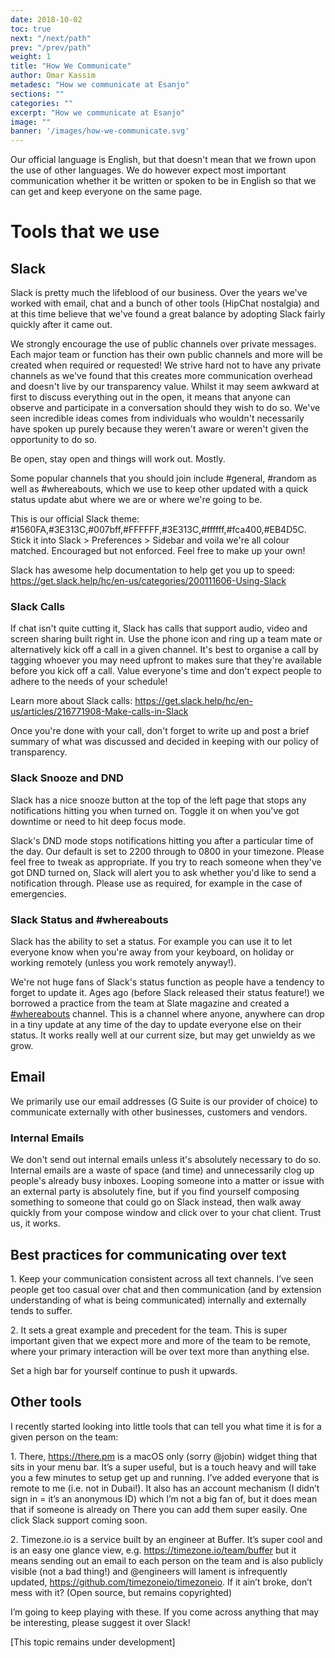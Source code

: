 ```yaml
---
date: 2018-10-02
toc: true
next: "/next/path"
prev: "/prev/path"
weight: 1
title: "How We Communicate"
author: Omar Kassim
metadesc: "How we communicate at Esanjo"
sections: ""
categories: ""
excerpt: "How we communicate at Esanjo"
image: ""
banner: '/images/how-we-communicate.svg'
---
```


Our official language is English, but that doesn't mean that we frown upon the use of other languages. We do however expect most important communication whether it be written or spoken to be in English so that we can get and keep everyone on the same page.

# Tools that we use

## Slack
Slack is pretty much the lifeblood of our business. Over the years we've worked with email, chat and a bunch of other tools (HipChat nostalgia) and at this time believe that we've found a great balance by adopting Slack fairly quickly after it came out.

We strongly encourage the use of public channels over private messages. Each major team or function has their own public channels and more will be created when required or requested! We strive hard not to have any private channels as we've found that this creates more communication overhead and doesn't live by our transparency value. Whilst it may seem awkward at first to discuss everything out in the open, it means that anyone can observe and participate in a conversation should they wish to do so. We've seen incredible ideas comes from individuals who wouldn't necessarily have spoken up purely because they weren't aware or weren't given the opportunity to do so.

Be open, stay open and things will work out. Mostly.

Some popular channels that you should join include #general, #random as well as #whereabouts, which we use to keep other updated with a quick status update abut where we are or where we're going to be.

This is our official Slack theme: #1560FA,#3E313C,#007bff,#FFFFFF,#3E313C,#ffffff,#fca400,#EB4D5C. Stick it into Slack > Preferences > Sidebar and voila we're all colour matched. Encouraged but not enforced. Feel free to make up your own!

Slack has awesome help documentation to help get you up to speed: https://get.slack.help/hc/en-us/categories/200111606-Using-Slack

### Slack Calls
If chat isn't quite cutting it, Slack has calls that support audio, video and screen sharing built right in. Use the phone icon and ring up a team mate or alternatively kick off a call in a given channel. It's best to organise a call by tagging whoever you may need upfront to makes sure that they're available before you kick off a call. Value everyone's time and don't expect people to adhere to the needs of your schedule!

Learn more about Slack calls: https://get.slack.help/hc/en-us/articles/216771908-Make-calls-in-Slack

Once you're done with your call, don't forget to write up and post a brief summary of what was discussed and decided in keeping with our policy of transparency.

### Slack Snooze and DND
Slack has a nice snooze button at the top of the left page that stops any notifications hitting you when turned on. Toggle it on when you've got downtime or need to hit deep focus mode.

Slack's DND mode stops notifications hitting you after a particular time of the day. Our default is set to 2200 through to 0800 in your timezone. Please feel free to tweak as appropriate. If you try to reach someone when they've got DND turned on, Slack will alert you to ask whether you'd like to send a notification through. Please use as required, for example in the case of emergencies.

### Slack Status and #whereabouts
Slack has the ability to set a status. For example you can use it to let everyone know when you're away from your keyboard, on holiday or working remotely (unless you work remotely anyway!).

We're not huge fans of Slack's status function as people have a tendency to forget to update it. Ages ago (before Slack released their status feature!) we borrowed a practice from the team at Slate magazine and created a [#whereabouts](https://esanjo.slack.com/messages/C6B78S1NK) channel. This is a channel where anyone, anywhere can drop in a tiny update at any time of the day to update everyone else on their status. It works really well at our current size, but may get unwieldy as we grow.

## Email
We primarily use our email addresses (G Suite is our provider of choice) to communicate externally with other businesses, customers and vendors.

### Internal Emails
We don't send out internal emails unless it's absolutely necessary to do so. Internal emails are a waste of space (and time) and unnecessarily clog up people's already busy inboxes. Looping someone into a matter or issue with an external party is absolutely fine, but if you find yourself composing something to someone that could go on Slack instead, then walk away quickly from your compose window and click over to your chat client. Trust us, it works.

## Best practices for communicating over text

1\. Keep your communication consistent across all text channels. I’ve seen people get too casual over chat and then communication (and by extension understanding of what is being communicated) internally and externally tends to suffer.

2\. It sets a great example and precedent for the team. This is super important given that we expect more and more of the team to be remote, where your primary interaction will be over text more than anything else.

Set a high bar for yourself continue to push it upwards.

## Other tools
I recently started looking into little tools that can tell you what time it is for a given person on the team:

1\. There, https://there.pm is a macOS only (sorry @jobin) widget thing that sits in your menu bar. It’s a super useful, but is a touch heavy and will take you a few minutes to setup get up and running. I’ve added everyone that is remote to me (i.e. not in Dubai!). It also has an account mechanism (I didn’t sign in = it’s an anonymous ID) which I’m not a big fan of, but it does mean that if someone is already on There you can add them super easily. One click Slack support coming soon.

2\. Timezone.io is a service built by an engineer at Buffer. It’s super cool and is an easy one glance view, e.g. https://timezone.io/team/buffer but it means sending out an email to each person on the team and is also publicly visible (not a bad thing!) and @engineers will lament is infrequently updated, https://github.com/timezoneio/timezoneio. If it ain’t broke, don’t mess with it? (Open source, but remains copyrighted)

I’m going to keep playing with these. If you come across anything that may be interesting, please suggest it over Slack!

[This topic remains under development]
